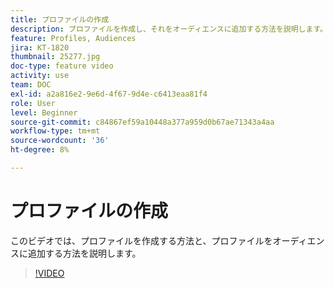 ```yaml
---
title: プロファイルの作成
description: プロファイルを作成し、それをオーディエンスに追加する方法を説明します。
feature: Profiles, Audiences
jira: KT-1820
thumbnail: 25277.jpg
doc-type: feature video
activity: use
team: DOC
exl-id: a2a816e2-9e6d-4f67-9d4e-c6413eaa81f4
role: User
level: Beginner
source-git-commit: c84867ef59a10448a377a959d0b67ae71343a4aa
workflow-type: tm+mt
source-wordcount: '36'
ht-degree: 8%

---
```


# プロファイルの作成

このビデオでは、プロファイルを作成する方法と、プロファイルをオーディエンスに追加する方法を説明します。

>[!VIDEO](https://video.tv.adobe.com/v/25277/?quality=12&learn=on)
